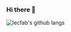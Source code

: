 ### Hi there 👋

![lecfab's github langs](https://github-readme-stats.vercel.app/api/top-langs/?username=lecfab&langs_count=10&hide=jupyter%20notebook,cartocss,cmake&count_private=false&layout=compact)

<!--
**lecfab/lecfab** is a ✨ _special_ ✨ repository because its `README.md` (this file) appears on your GitHub profile.

Here are some ideas to get you started:

- 🔭 I’m currently working on ...
- 🌱 I’m currently learning ...
- 👯 I’m looking to collaborate on ...
- 🤔 I’m looking for help with ...
- 💬 Ask me about ...
- 📫 How to reach me: ...
- 😄 Pronouns: ...
- ⚡ Fun fact: ...
-->
